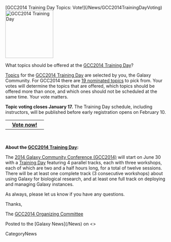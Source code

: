 <div class='newsItemHeader'>[GCC2014 Training Day Topics: Vote!](/News/GCC2014TrainingDayVoting)</div>

<div class='right'><a href='/Events/GCC2014/TrainingDay.md'><img src='/Images/Logos/GCC2014LogoTall200.png' alt='GCC2014 Training Day' width="150" /></a></div>

What topics should be offered at the [GCC2014 Training Day](/Events/GCC2014/TrainingDay)?

[Topics](/Events/GCC2014/TrainingDay) for the [GCC2014 Training Day](/Events/GCC2014/TrainingDay) are selected by you, the Galaxy Community.  For GCC2014 there are [19 nominated topics](/Events/GCC2014/TrainingDay.md#nominated-topics) to pick from.  Your votes will determine the topics that are offered, which topics should be offered more than once,  and which ones should not be scheduled at the same time.  Your vote matters. 

**Topic voting closes January 17.** The Training Day schedule, including instructors, will be published before early registration opens on February 10.

<table>
  <tr>
    <th> &nbsp;&nbsp; <a href='/Events/GCC2014/TrainingDay.md'>Vote now!</a> &nbsp;&nbsp; </th>
  </tr>
</table>

<br />

**About the [GCC2014 Training Day](/Events/GCC2014/TrainingDay):**

The [2014 Galaxy Community Conference (GCC2014)](/Events/GCC2014) will start on June 30 with a [Training Day](/Events/GCC2014/TrainingDay) featuring 4 parallel tracks, each with three workshops, each of which are two and a half hours long, for a total of twelve sessions. There will be at least one complete track (3 consecutive workshops) about using Galaxy for biological research, and at least one full track on deploying and managing Galaxy instances.

As always, please let us know if you have any questions.

Thanks,

The [GCC2014 Organizing Committee](/Events/GCC2014/Organizers)

<div class='newsItemFooter'>Posted to the [Galaxy News](/News) on <<Date(2014-01-07T00:37:33Z)>></div>

CategoryNews
